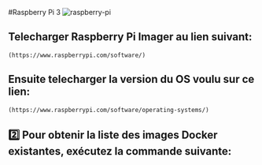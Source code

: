 #Raspberry Pi 3
![raspberry-pi](https://user-images.githubusercontent.com/94937166/201797873-60729e0b-8216-4cc5-9c27-5c739f70e668.jpg)



## Telecharger Raspberry Pi Imager au lien suivant:
```
(https://www.raspberrypi.com/software/)
```

## Ensuite telecharger la version du OS voulu sur ce lien:

```
(https://www.raspberrypi.com/software/operating-systems/)
```
## :two: Pour obtenir la liste des images Docker existantes, exécutez la commande suivante:

